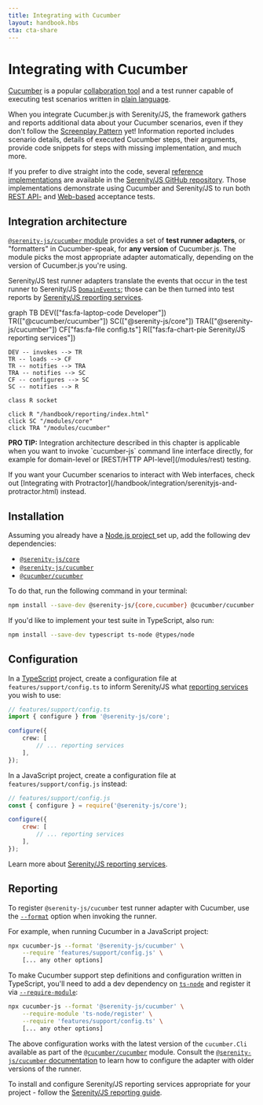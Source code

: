 ```yaml
---
title: Integrating with Cucumber
layout: handbook.hbs
cta: cta-share
---
```

# Integrating with Cucumber

[Cucumber](https://github.com/cucumber/cucumber-js) is a popular [collaboration tool](https://cucumber.io/blog/collaboration/the-worlds-most-misunderstood-collaboration-tool/) and a test runner capable of executing test scenarios written in [plain language](https://cucumber.io/docs/guides/overview/).

When you integrate Cucumber.js with Serenity/JS, the framework gathers and reports additional data about your Cucumber scenarios, even if they don't follow the [Screenplay Pattern](/handbook/thinking-in-serenity-js/screenplay-pattern.html) yet! Information reported includes scenario details, details of executed Cucumber steps, their arguments, provide code snippets for steps with missing implementation, and much more.

If you prefer to dive straight into the code, several [reference implementations](https://github.com/serenity-js/serenity-js/tree/master/examples) are available in the [Serenity/JS GitHub repository](https://github.com/serenity-js/serenity-js).
Those implementations demonstrate using Cucumber and Serenity/JS to run both [REST API-](https://github.com/serenity-js/serenity-js/tree/master/examples/cucumber-rest-api-level-testing) and [Web-based](https://github.com/serenity-js/serenity-js/tree/master/examples/protractor-cucumber) acceptance tests.

## Integration architecture

[`@serenity-js/cucumber` module](/modules/cucumber) provides a set of **test runner adapters**, or "formatters" in Cucumber-speak, for **any version** of Cucumber.js. The module picks the most appropriate adapter automatically, depending on the version of Cucumber.js you're using.

Serenity/JS test runner adapters translate the events that occur in the test runner to Serenity/JS [`DomainEvents`](/modules/core/identifiers.html#events); those can be then turned into test reports by [Serenity/JS reporting services](/handbook/reporting/index.html).

<div class="mermaid">
graph TB
    DEV(["fas:fa-laptop-code Developer"])
    TR(["@cucumber/cucumber"])
    SC(["@serenity-js/core"])
    TRA(["@serenity-js/cucumber"])
    CF["fas:fa-file config.ts"]
    R(["fas:fa-chart-pie Serenity/JS reporting services"])

    DEV -- invokes --> TR
    TR -- loads --> CF
    TR -- notifies --> TRA
    TRA -- notifies --> SC
    CF -- configures --> SC
    SC -- notifies --> R

    class R socket
    
    click R "/handbook/reporting/index.html"
    click SC "/modules/core"
    click TRA "/modules/cucumber"
</div>

<div class="pro-tip">
    <div class="icon"><i class="fas fa-lightbulb"></i></div>
    <div class="text"><p><strong>PRO TIP:</strong>
        Integration architecture described in this chapter is applicable when you want to invoke `cucumber-js` command line interface directly, for example for domain-level or [REST/HTTP API-level](/modules/rest) testing. 
    </p>
    <p>If you want your Cucumber scenarios to interact with Web interfaces, check out [Integrating with Protractor](/handbook/integration/serenityjs-and-protractor.html) instead.
    </p></div>
</div>

## Installation

Assuming you already have a [Node.js project ](/handbook/integration/runtime-dependencies.html#a-node-js-project) set up, add the following dev dependencies:
- [`@serenity-js/core`](/modules/core)
- [`@serenity-js/cucumber`](/modules/cucumber)
- [`@cucumber/cucumber`](https://www.npmjs.com/package/@cucumber/cucumber)

To do that, run the following command in your terminal:
```bash
npm install --save-dev @serenity-js/{core,cucumber} @cucumber/cucumber
```

If you'd like to implement your test suite in TypeScript, also run:
```bash
npm install --save-dev typescript ts-node @types/node
```

## Configuration

In a [TypeScript](https://www.typescriptlang.org/) project, create a configuration file at `features/support/config.ts` to inform Serenity/JS what [reporting services](/handbook/reporting/) you wish to use:

```typescript
// features/support/config.ts
import { configure } from '@serenity-js/core';

configure({
    crew: [
        // ... reporting services
    ],
});
```

In a JavaScript project, create a configuration file at `features/support/config.js` instead:

```javascript
// features/support/config.js
const { configure } = require('@serenity-js/core');

configure({
    crew: [
        // ... reporting services
    ],
});
```

Learn more about [Serenity/JS reporting services](/handbook/reporting/).

## Reporting

To register `@serenity-js/cucumber` test runner adapter with Cucumber, use the [`--format`](https://github.com/cucumber/cucumber-js/blob/master/docs/cli.md#formats) option when invoking the runner.

For example, when running Cucumber in a JavaScript project:

```bash
npx cucumber-js --format '@serenity-js/cucumber' \
    --require 'features/support/config.js' \
    [... any other options]
```

To make Cucumber support step definitions and configuration written in TypeScript, you'll need to add a dev dependency on [`ts-node`](https://www.npmjs.com/package/ts-node) and register it via [`--require-module`](https://github.com/cucumber/cucumber-js/blob/master/features/require_module.feature):

```bash
npx cucumber-js --format '@serenity-js/cucumber' \
    --require-module 'ts-node/register' \
    --require 'features/support/config.ts' \ 
    [... any other options]
```

The above configuration works with the latest version of the `cucumber.Cli` available as part of the [`@cucumber/cucumber`](https://www.npmjs.com/package/@cucumber/cucumber) module. Consult the [`@serenity-js/cucumber` documentation](/modules/cucumber) to learn how to configure the adapter with older versions of the runner.

To install and configure Serenity/JS reporting services appropriate for your project - follow the [Serenity/JS reporting guide](/handbook/reporting/).
